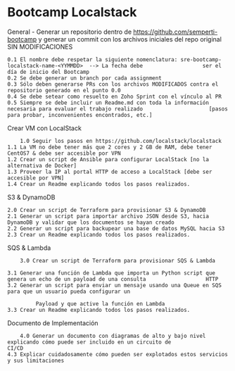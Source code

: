 # Bootcamp Localstack 

General	
        - 	Generar un repositorio dentro de https://github.com/semperti-bootcamp y generar un commit con los archivos                   iniciales del repo original SIN MODIFICACIONES
	
	0.1	El nombre debe respetar la siguiente nomenclatura: sre-bootcamp-localstack-name-<YYMMDD>  --> La fecha debe                   ser el día de inicio del Bootcamp
	0.2	Se debe generar un branch por cada assignment
	0.3	Sólo deben generarse PRs con los archivos MODIFICADOS contra el repositorio generado en el punto 0.0
	0.4	Se debe setear como resuelto en Zoho Sprint con el vínculo al PR
	0.5	Siempre se debe incluir un Readme.md con toda la información necesaria para evaluar el trabajo realizado                     [pasos para probar, inconvenientes encontrados, etc.]
  
Crear VM con LocalStack	

        1.0	Seguir los pasos en https://github.com/localstack/localstack
	1.1	La VM no debe tener más que 2 cores y 2 GB de RAM, debe tener CentOS7 & debe ser accesible por VPN
	1.2	Crear un script de Ansible para configurar LocalStack [no la alternativa de Docker]
	1.3	Proveer la IP al portal HTTP de acceso a LocalStack [debe ser accesible por VPN]
	1.4	Crear un Readme explicando todos los pasos realizados.

S3 & DynamoDB	
        
	2.0	Crear un script de Terraform para provisionar S3 & DynamoDB
	2.1	Generar un script para importar archivo JSON desde S3, hacia DynamoDB y validar que los documentos se hayan creado
	2.2	Generar un script para backupear una base de datos MySQL hacia S3
	2.3	Crear un Readme explicando todos los pasos realizados.

SQS & Lambda	

        3.0	Crear un script de Terraform para provisionar SQS & Lambda
	
	3.1	Generar una función de Lambda que importa un Python script que genera un echo de un payload de una consulta                   HTTP
	3.2	Generar un script para enviar un mensaje usando una Queue en SQS para que un usuario pueda configurar un 
	
	         Payload y que active la función en Lambda
	3.3	Crear un Readme explicando todos los pasos realizados.

Documento de Implementación	

        4.0	Generar un documento con diagramas de alto y bajo nivel explicando cómo puede ser incluido en un circuito de                 CI/CD
	4.3	Explicar cuidadosamente cómo pueden ser explotados estos servicios y sus limitaciones
